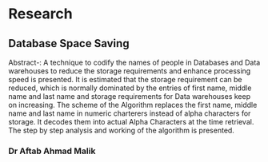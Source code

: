 # Research
## Database Space Saving
Abstract-: A technique to codify the names of people in Databases and Data warehouses to reduce the storage requirements and enhance processing speed is presented. It is estimated that the storage requirement can be reduced, which is normally dominated by the entries of first name, middle name and last name and storage requirements for Data warehouses keep on increasing. The scheme of the Algorithm replaces the first name, middle name and last name in numeric charterers instead of alpha characters for storage. It decodes them into actual Alpha Characters at the time retrieval. The step by step analysis and working of the algorithm is presented. 
### Dr Aftab Ahmad Malik 
